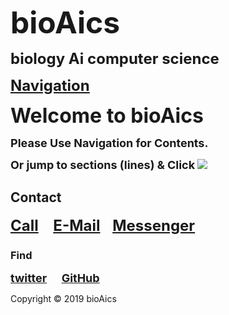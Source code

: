 <p><strong><font size="7">bioAics</font></strong></p>
<p><strong><font size="5">biology Ai computer science</font></strong></p>
<p><strong><font size="5"><a href="https://bioaics.github.io">Navigation</a></font></strong></p>
<p><strong><font size="6">Welcome to bioAics</font></strong></p>
<p><strong><font size="4">Please Use Navigation for Contents.</font></strong></p>
<p><strong><font size="4">Or jump to sections (lines) & Click</font></strong> <img src="https://bioaics.github.io/bioAics link symbol.png" ></p>

## Contact
<strong><font size="5"><a href="tel:+31685842325">Call</a></font></strong>&nbsp;&nbsp;&nbsp;&nbsp;&nbsp;
<strong><font size="5"><a href="mailto:bioaics.x@gmail.com">E-Mail</a></font></strong>&nbsp;&nbsp;&nbsp;&nbsp;
<strong><font size="5"><a href="https://m.me/bioAics">Messenger</a></font></strong>

### Find
<strong><font size="4"><a href="https://twitter.com/bioAics">twitter</a></font></strong>&nbsp;&nbsp;&nbsp;&nbsp;&nbsp;
<strong><font size="4"><a href="https://github.com/bioaics">GitHub</a></font></strong>

Copyright © 2019 bioAics
